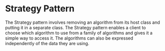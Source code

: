 # Strategy Pattern

The Strategy pattern involves removing an algorithm from its host class and putting it in a separate class.
The Strategy pattern enables a client to choose which algorithm to use from a family of algorithms and gives it a simple way to access it.
The algorithms can also be expressed independently of the data they are using.
